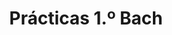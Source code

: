 ---
title: "Prácticas 1.º Bach"  # Add a page title.
summary: "Prácticas de Física y Química de 1.º Bach."  # Add a page description.
type: "widget_page"  # Page type is a Widget Page
url: "recursos-fisica-quimica/practicas-laboratorio/1bach"
---
